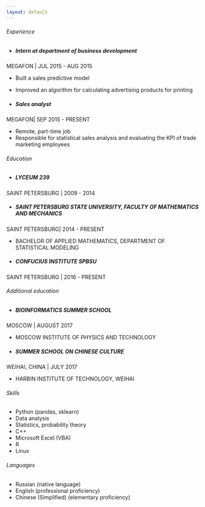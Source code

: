 ```yaml
---
layout: default
---
```


###### [](#header-6)Experience

- ##### [](#header-5)Intern at department of business development
MEGAFON | JUL 2015 - AUG 2015
  - Built a sales predictive model
  - Improved an algorithm for calculating advertising products for printing

- ##### [](#header-5)Sales analyst
MEGAFON|  SEP 2015 - PRESENT
  - Remote, part-time job
  - Responsible for statistical sales analysis and evaluating the KPI of trade marketing employees

###### [](#header-6)Education

- ##### [](#header-5)LYCEUM 239
SAINT PETERSBURG  |  2009 - 2014

- ##### [](#header-5)SAINT PETERSBURG STATE UNIVERSITY, FACULTY OF MATHEMATICS AND MECHANICS
SAINT PETERSBURG|  2014 - PRESENT

  - BACHELOR OF APPLIED MATHEMATICS, DEPARTMENT OF STATISTICAL MODELING

- ##### [](#header-5)CONFUCIUS INSTITUTE SPBSU
SAINT PETERSBURG  |  2016 - PRESENT

###### [](#header-6)Additional education

- ##### [](#header-5)BIOINFORMATICS SUMMER SCHOOL
MOSCOW  |  AUGUST 2017
  - MOSCOW INSTITUTE OF PHYSICS AND TECHNOLOGY

- ##### [](#header-5)SUMMER SCHOOL ON CHINESE CULTURE
WEIHAI, CHINA |  JULY 2017
  - HARBIN INSTITUTE OF TECHNOLOGY, WEIHAI

###### [](#header-6)Skills
- Python (pandas, sklearn)
- Data analysis
- Statistics, probability theory
- C++
- Microsoft Excel (VBA)
- R
- Linux

###### [](#header-6)Languages
- Russian (native language)
- English (professional proficiency)
- Chinese (Simplified) (elementary proficiency)


